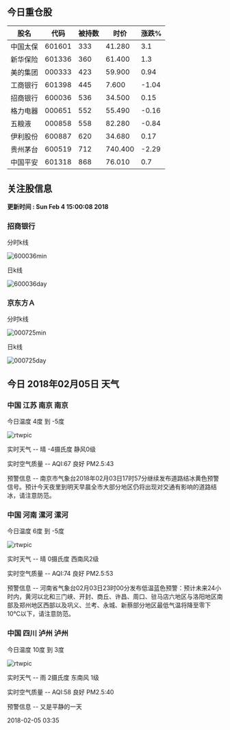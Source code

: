 
## 今日重仓股 

|股名|代码|被持数|时价|涨跌%|
|---|---|---|---|---|
|中国太保|601601|333|41.280|3.1|
|新华保险|601336|360|61.400|1.3|
|美的集团|000333|423|59.900|0.94|
|工商银行|601398|445|7.600|-1.04|
|招商银行|600036|536|34.500|0.15|
|格力电器|000651|552|55.490|-0.16|
|五粮液|000858|558|82.280|-0.84|
|伊利股份|600887|620|34.680|0.17|
|贵州茅台|600519|712|740.400|-2.29|
|中国平安|601318|868|76.010|0.7|

## 关注股信息
**更新时间 : Sun Feb  4 15:00:08 2018**
### 招商银行 
分时k线

![600036min](http://image.sinajs.cn/newchart/min/n/sh600036.gif)

日k线

![600036day](http://image.sinajs.cn/newchart/daily/n/sh600036.gif)

### 京东方Ａ 
分时k线

![000725min](http://image.sinajs.cn/newchart/min/n/sz000725.gif)

日k线

![000725day](http://image.sinajs.cn/newchart/daily/n/sz000725.gif)
## 今日 2018年02月05日 天气
### 中国 江苏 南京 南京

今日温度 4度 到 -5度

![rtwpic](http://app1.showapi.com/weather/icon/night/00.png)

实时天气 -- 晴 -4摄氏度 静风0级

实时空气质量 -- AQI:67 良好 PM2.5:43

预警信息 -- 南京市气象台2018年02月03日17时57分继续发布道路结冰黄色预警信号。预计今天夜里到明天早晨全市大部分地区仍将出现对交通有影响的道路结冰，请注意防范。
    
### 中国 河南 漯河 漯河

今日温度 6度 到 -5度

![rtwpic](http://app1.showapi.com/weather/icon/night/00.png)

实时天气 -- 晴 0摄氏度 西南风2级

实时空气质量 -- AQI:74 良好 PM2.5:53

预警信息 -- 河南省气象台02月03日23时00分发布低温蓝色预警：预计未来24小时内，黄河以北和三门峡、开封、商丘、许昌、周口、驻马店六地区与洛阳地区南部及郑州地区西部以及巩义、兰考、永城、新蔡部分地区最低气温将降至零下10℃以下，请注意防范。
    
### 中国 四川 泸州 泸州

今日温度 10度 到 3度

![rtwpic](http://app1.showapi.com/weather/icon/night/301.png)

实时天气 -- 雨 2摄氏度 东南风 1级

实时空气质量 -- AQI:58 良好 PM2.5:40

预警信息 -- 又是平静的一天
    
2018-02-05 03:35